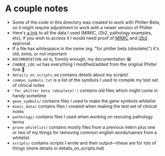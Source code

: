# A couple notes
- Some of the code in this directory was created to work with Philter-Beta, so it might require adjustment to work with a newer version of Philter
- Here's [a link](https://github.com/pauliwog/philter-data) to all the data I used (MIMIC, i2b2, pathology examples, etc), if you wish to access it I would need proof of [MIMIC](https://mimic.physionet.org/gettingstarted/access/) and [i2b2](https://portal.dbmi.hms.harvard.edu/projects/n2c2-nlp/#) approval.
- If a file has whitespace in the name (eg. "for philter beta (obsolete)") it's old, extra, or not important
- ```DOCUMENTATION.md``` is, funnily enough, my documentation :grin:
- ```CHANGE_LOG.md``` has everything I modified/added from the original Philter fork :fork_and_knife:
- ```details_on_scripts.md``` contains details about my scripts!
- ```common_symbols.txt``` is a list of the symbols I used to compile my test set of clinical notes
- ```'for philter beta (obsolete)'/``` contains old files which might come in handy sometime
- ```gene_symbols/``` contains files I used to make the gene symbols whitelist
- ```mimic_data/``` contains files I created when making the test set of clinical notes
- ```pathology/``` contains files I used when working on rescuing pathology terms
- ```prune_whitelist/``` contains mostly files from a previous intern plus one or two of my things for removing common english words/names from a whitelist
- ```scripts/``` contains scripts I wrote and their output—these are for lots of things (more details in details_on_scripts.md)
